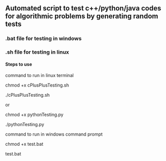 ## Automated script to test c++/python/java codes for algorithmic problems by generating random tests

### .bat file for testing in windows 

### .sh file for testing in linux

#### Steps to use

command to run in linux terminal

chmod +x cPlusPlusTesting.sh

./cPlusPlusTesting.sh

or

chmod +x pythonTesting.py

./pythonTesting.py

command to run in windows command prompt

chmod +x test.bat

test.bat
